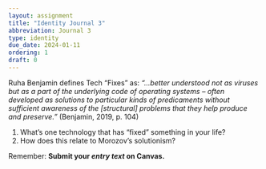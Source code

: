 ```yaml
---
layout: assignment
title: "Identity Journal 3"
abbreviation: Journal 3
type: identity
due_date: 2024-01-11
ordering: 1
draft: 0
---
```


Ruha Benjamin defines Tech “Fixes” as: _“...better understood not as viruses but as a part of the underlying code of operating systems – often developed as solutions to particular kinds of predicaments without sufficient awareness of the [structural] problems that they help produce and preserve.”_ (Benjamin, 2019, p. 104)

1. What’s one technology that has “fixed” something in your life?
2. How does this relate to Morozov’s solutionism?

Remember: **Submit your *entry text* on Canvas.**
